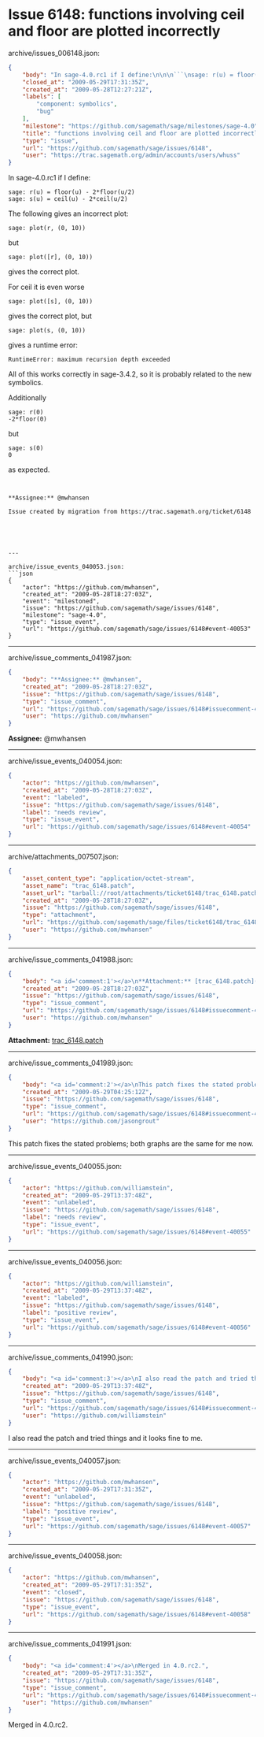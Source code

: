 # Issue 6148: functions involving ceil and floor are plotted incorrectly

archive/issues_006148.json:
```json
{
    "body": "In sage-4.0.rc1 if I define:\n\n\n```\nsage: r(u) = floor(u) - 2*floor(u/2)\nsage: s(u) = ceil(u) - 2*ceil(u/2)\n```\n\nThe following gives an incorrect plot:\n\n```\nsage: plot(r, (0, 10))\n```\n\nbut\n\n```\nsage: plot([r], (0, 10))\n```\n\ngives the correct plot.\n\nFor ceil it is even worse\n\n```\nsage: plot([s], (0, 10))\n```\n\ngives the correct plot, but\n\n```\nsage: plot(s, (0, 10))\n```\n\ngives a runtime error:\n\n```\nRuntimeError: maximum recursion depth exceeded\n```\n\nAll of this works correctly in sage-3.4.2, so it is probably\nrelated to the new symbolics.\n\nAdditionally\n\n```\nsage: r(0)\n-2*floor(0)\n```\n\nbut\n\n```\nsage: s(0)\n0\n```\n\nas expected.\n\n```\n\n\n**Assignee:** @mwhansen\n\nIssue created by migration from https://trac.sagemath.org/ticket/6148\n\n",
    "closed_at": "2009-05-29T17:31:35Z",
    "created_at": "2009-05-28T12:27:21Z",
    "labels": [
        "component: symbolics",
        "bug"
    ],
    "milestone": "https://github.com/sagemath/sage/milestones/sage-4.0",
    "title": "functions involving ceil and floor are plotted incorrectly",
    "type": "issue",
    "url": "https://github.com/sagemath/sage/issues/6148",
    "user": "https://trac.sagemath.org/admin/accounts/users/whuss"
}
```
In sage-4.0.rc1 if I define:


```
sage: r(u) = floor(u) - 2*floor(u/2)
sage: s(u) = ceil(u) - 2*ceil(u/2)
```

The following gives an incorrect plot:

```
sage: plot(r, (0, 10))
```

but

```
sage: plot([r], (0, 10))
```

gives the correct plot.

For ceil it is even worse

```
sage: plot([s], (0, 10))
```

gives the correct plot, but

```
sage: plot(s, (0, 10))
```

gives a runtime error:

```
RuntimeError: maximum recursion depth exceeded
```

All of this works correctly in sage-3.4.2, so it is probably
related to the new symbolics.

Additionally

```
sage: r(0)
-2*floor(0)
```

but

```
sage: s(0)
0
```

as expected.

```


**Assignee:** @mwhansen

Issue created by migration from https://trac.sagemath.org/ticket/6148





---

archive/issue_events_040053.json:
```json
{
    "actor": "https://github.com/mwhansen",
    "created_at": "2009-05-28T18:27:03Z",
    "event": "milestoned",
    "issue": "https://github.com/sagemath/sage/issues/6148",
    "milestone": "sage-4.0",
    "type": "issue_event",
    "url": "https://github.com/sagemath/sage/issues/6148#event-40053"
}
```



---

archive/issue_comments_041987.json:
```json
{
    "body": "**Assignee:** @mwhansen",
    "created_at": "2009-05-28T18:27:03Z",
    "issue": "https://github.com/sagemath/sage/issues/6148",
    "type": "issue_comment",
    "url": "https://github.com/sagemath/sage/issues/6148#issuecomment-41987",
    "user": "https://github.com/mwhansen"
}
```

**Assignee:** @mwhansen



---

archive/issue_events_040054.json:
```json
{
    "actor": "https://github.com/mwhansen",
    "created_at": "2009-05-28T18:27:03Z",
    "event": "labeled",
    "issue": "https://github.com/sagemath/sage/issues/6148",
    "label": "needs review",
    "type": "issue_event",
    "url": "https://github.com/sagemath/sage/issues/6148#event-40054"
}
```



---

archive/attachments_007507.json:
```json
{
    "asset_content_type": "application/octet-stream",
    "asset_name": "trac_6148.patch",
    "asset_url": "tarball://root/attachments/ticket6148/trac_6148.patch",
    "created_at": "2009-05-28T18:27:03Z",
    "issue": "https://github.com/sagemath/sage/issues/6148",
    "type": "attachment",
    "url": "https://github.com/sagemath/sage/files/ticket6148/trac_6148.patch",
    "user": "https://github.com/mwhansen"
}
```



---

archive/issue_comments_041988.json:
```json
{
    "body": "<a id='comment:1'></a>\n**Attachment:** [trac_6148.patch](https://github.com/sagemath/sage/files/ticket6148/trac_6148.patch)",
    "created_at": "2009-05-28T18:27:03Z",
    "issue": "https://github.com/sagemath/sage/issues/6148",
    "type": "issue_comment",
    "url": "https://github.com/sagemath/sage/issues/6148#issuecomment-41988",
    "user": "https://github.com/mwhansen"
}
```

<a id='comment:1'></a>
**Attachment:** [trac_6148.patch](https://github.com/sagemath/sage/files/ticket6148/trac_6148.patch)



---

archive/issue_comments_041989.json:
```json
{
    "body": "<a id='comment:2'></a>\nThis patch fixes the stated problems; both graphs are the same for me now.",
    "created_at": "2009-05-29T04:25:12Z",
    "issue": "https://github.com/sagemath/sage/issues/6148",
    "type": "issue_comment",
    "url": "https://github.com/sagemath/sage/issues/6148#issuecomment-41989",
    "user": "https://github.com/jasongrout"
}
```

<a id='comment:2'></a>
This patch fixes the stated problems; both graphs are the same for me now.



---

archive/issue_events_040055.json:
```json
{
    "actor": "https://github.com/williamstein",
    "created_at": "2009-05-29T13:37:48Z",
    "event": "unlabeled",
    "issue": "https://github.com/sagemath/sage/issues/6148",
    "label": "needs review",
    "type": "issue_event",
    "url": "https://github.com/sagemath/sage/issues/6148#event-40055"
}
```



---

archive/issue_events_040056.json:
```json
{
    "actor": "https://github.com/williamstein",
    "created_at": "2009-05-29T13:37:48Z",
    "event": "labeled",
    "issue": "https://github.com/sagemath/sage/issues/6148",
    "label": "positive review",
    "type": "issue_event",
    "url": "https://github.com/sagemath/sage/issues/6148#event-40056"
}
```



---

archive/issue_comments_041990.json:
```json
{
    "body": "<a id='comment:3'></a>\nI also read the patch and tried things and it looks fine to me.",
    "created_at": "2009-05-29T13:37:48Z",
    "issue": "https://github.com/sagemath/sage/issues/6148",
    "type": "issue_comment",
    "url": "https://github.com/sagemath/sage/issues/6148#issuecomment-41990",
    "user": "https://github.com/williamstein"
}
```

<a id='comment:3'></a>
I also read the patch and tried things and it looks fine to me.



---

archive/issue_events_040057.json:
```json
{
    "actor": "https://github.com/mwhansen",
    "created_at": "2009-05-29T17:31:35Z",
    "event": "unlabeled",
    "issue": "https://github.com/sagemath/sage/issues/6148",
    "label": "positive review",
    "type": "issue_event",
    "url": "https://github.com/sagemath/sage/issues/6148#event-40057"
}
```



---

archive/issue_events_040058.json:
```json
{
    "actor": "https://github.com/mwhansen",
    "created_at": "2009-05-29T17:31:35Z",
    "event": "closed",
    "issue": "https://github.com/sagemath/sage/issues/6148",
    "type": "issue_event",
    "url": "https://github.com/sagemath/sage/issues/6148#event-40058"
}
```



---

archive/issue_comments_041991.json:
```json
{
    "body": "<a id='comment:4'></a>\nMerged in 4.0.rc2.",
    "created_at": "2009-05-29T17:31:35Z",
    "issue": "https://github.com/sagemath/sage/issues/6148",
    "type": "issue_comment",
    "url": "https://github.com/sagemath/sage/issues/6148#issuecomment-41991",
    "user": "https://github.com/mwhansen"
}
```

<a id='comment:4'></a>
Merged in 4.0.rc2.
